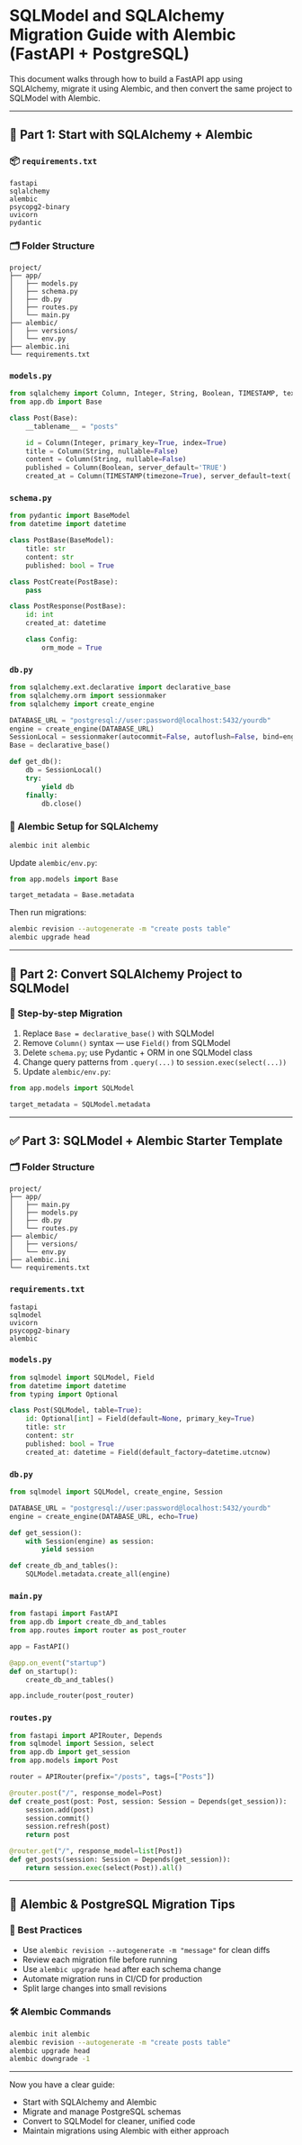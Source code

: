 # SQLModel and SQLAlchemy Migration Guide with Alembic (FastAPI + PostgreSQL)

This document walks through how to build a FastAPI app using SQLAlchemy, migrate it using Alembic, and then convert the same project to SQLModel with Alembic.

---

## 🧱 Part 1: Start with SQLAlchemy + Alembic

### 📦 `requirements.txt`

```
fastapi
sqlalchemy
alembic
psycopg2-binary
uvicorn
pydantic
```

### 🗂️ Folder Structure

```
project/
├── app/
│   ├── models.py
│   ├── schema.py
│   ├── db.py
│   ├── routes.py
│   └── main.py
├── alembic/
│   ├── versions/
│   └── env.py
├── alembic.ini
└── requirements.txt
```

### `models.py`

```python
from sqlalchemy import Column, Integer, String, Boolean, TIMESTAMP, text
from app.db import Base

class Post(Base):
    __tablename__ = "posts"

    id = Column(Integer, primary_key=True, index=True)
    title = Column(String, nullable=False)
    content = Column(String, nullable=False)
    published = Column(Boolean, server_default='TRUE')
    created_at = Column(TIMESTAMP(timezone=True), server_default=text('now()'))
```

### `schema.py`

```python
from pydantic import BaseModel
from datetime import datetime

class PostBase(BaseModel):
    title: str
    content: str
    published: bool = True

class PostCreate(PostBase):
    pass

class PostResponse(PostBase):
    id: int
    created_at: datetime

    class Config:
        orm_mode = True
```

### `db.py`

```python
from sqlalchemy.ext.declarative import declarative_base
from sqlalchemy.orm import sessionmaker
from sqlalchemy import create_engine

DATABASE_URL = "postgresql://user:password@localhost:5432/yourdb"
engine = create_engine(DATABASE_URL)
SessionLocal = sessionmaker(autocommit=False, autoflush=False, bind=engine)
Base = declarative_base()

def get_db():
    db = SessionLocal()
    try:
        yield db
    finally:
        db.close()
```

### 🔁 Alembic Setup for SQLAlchemy

```bash
alembic init alembic
```

Update `alembic/env.py`:

```python
from app.models import Base

target_metadata = Base.metadata
```

Then run migrations:

```bash
alembic revision --autogenerate -m "create posts table"
alembic upgrade head
```

---

## 🔁 Part 2: Convert SQLAlchemy Project to SQLModel

### 🔄 Step-by-step Migration

1. Replace `Base = declarative_base()` with SQLModel
2. Remove `Column()` syntax — use `Field()` from SQLModel
3. Delete `schema.py`; use Pydantic + ORM in one SQLModel class
4. Change query patterns from `.query(...)` to `session.exec(select(...))`
5. Update `alembic/env.py`:

```python
from app.models import SQLModel

target_metadata = SQLModel.metadata
```

---

## ✅ Part 3: SQLModel + Alembic Starter Template

### 🗂 Folder Structure

```
project/
├── app/
│   ├── main.py
│   ├── models.py
│   ├── db.py
│   └── routes.py
├── alembic/
│   ├── versions/
│   └── env.py
├── alembic.ini
└── requirements.txt
```

### `requirements.txt`

```
fastapi
sqlmodel
uvicorn
psycopg2-binary
alembic
```

### `models.py`

```python
from sqlmodel import SQLModel, Field
from datetime import datetime
from typing import Optional

class Post(SQLModel, table=True):
    id: Optional[int] = Field(default=None, primary_key=True)
    title: str
    content: str
    published: bool = True
    created_at: datetime = Field(default_factory=datetime.utcnow)
```

### `db.py`

```python
from sqlmodel import SQLModel, create_engine, Session

DATABASE_URL = "postgresql://user:password@localhost:5432/yourdb"
engine = create_engine(DATABASE_URL, echo=True)

def get_session():
    with Session(engine) as session:
        yield session

def create_db_and_tables():
    SQLModel.metadata.create_all(engine)
```

### `main.py`

```python
from fastapi import FastAPI
from app.db import create_db_and_tables
from app.routes import router as post_router

app = FastAPI()

@app.on_event("startup")
def on_startup():
    create_db_and_tables()

app.include_router(post_router)
```

### `routes.py`

```python
from fastapi import APIRouter, Depends
from sqlmodel import Session, select
from app.db import get_session
from app.models import Post

router = APIRouter(prefix="/posts", tags=["Posts"])

@router.post("/", response_model=Post)
def create_post(post: Post, session: Session = Depends(get_session)):
    session.add(post)
    session.commit()
    session.refresh(post)
    return post

@router.get("/", response_model=list[Post])
def get_posts(session: Session = Depends(get_session)):
    return session.exec(select(Post)).all()
```

---

## 📌 Alembic & PostgreSQL Migration Tips

### 🧠 Best Practices

* Use `alembic revision --autogenerate -m "message"` for clean diffs
* Review each migration file before running
* Use `alembic upgrade head` after each schema change
* Automate migration runs in CI/CD for production
* Split large changes into small revisions

### 🛠 Alembic Commands

```bash
alembic init alembic
alembic revision --autogenerate -m "create posts table"
alembic upgrade head
alembic downgrade -1
```

---

Now you have a clear guide:

* Start with SQLAlchemy and Alembic
* Migrate and manage PostgreSQL schemas
* Convert to SQLModel for cleaner, unified code
* Maintain migrations using Alembic with either approach
